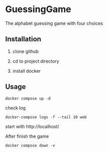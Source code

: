 # GuessingGame

The alphabet guessing game with four choices

## Installation

1. clone github

2. cd to project directory

3. install docker

## Usage

```
docker compose up -d 
```

check log

```
docker-compose logs -f --tail 10 web 
```

start with http://localhost/

After finish the game

```
docker compose down -v 
```

